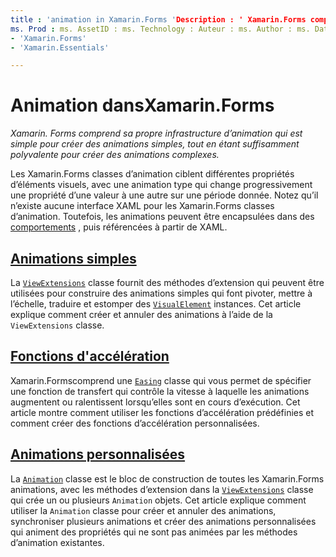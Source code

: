 ```yaml
---
title : 'animation in Xamarin.Forms 'Description : ' Xamarin.Forms comprend sa propre infrastructure d’animation qui est simple pour créer des animations simples, tout en étant suffisamment polyvalente pour créer des animations complexes.
ms. Prod : ms. AssetID : ms. Technology : Auteur : ms. Author : ms. Date : No-Loc :
- 'Xamarin.Forms'
- 'Xamarin.Essentials'

---
```


# <a name="animation-in-xamarinforms"></a>Animation dansXamarin.Forms

_Xamarin. Forms comprend sa propre infrastructure d’animation qui est simple pour créer des animations simples, tout en étant suffisamment polyvalente pour créer des animations complexes._

Les Xamarin.Forms classes d’animation ciblent différentes propriétés d’éléments visuels, avec une animation type qui change progressivement une propriété d’une valeur à une autre sur une période donnée. Notez qu’il n’existe aucune interface XAML pour les Xamarin.Forms classes d’animation. Toutefois, les animations peuvent être encapsulées dans des [comportements](~/xamarin-forms/app-fundamentals/behaviors/index.md) , puis référencées à partir de XAML.

## <a name="simple-animations"></a>[Animations simples](simple.md)

La [`ViewExtensions`](xref:Xamarin.Forms.ViewExtensions) classe fournit des méthodes d’extension qui peuvent être utilisées pour construire des animations simples qui font pivoter, mettre à l’échelle, traduire et estomper des [`VisualElement`](xref:Xamarin.Forms.VisualElement) instances. Cet article explique comment créer et annuler des animations à l’aide de la `ViewExtensions` classe.

## <a name="easing-functions"></a>[Fonctions d'accélération](easing.md)

Xamarin.Formscomprend une [`Easing`](xref:Xamarin.Forms.Easing) classe qui vous permet de spécifier une fonction de transfert qui contrôle la vitesse à laquelle les animations augmentent ou ralentissent lorsqu’elles sont en cours d’exécution. Cet article montre comment utiliser les fonctions d’accélération prédéfinies et comment créer des fonctions d’accélération personnalisées.

## <a name="custom-animations"></a>[Animations personnalisées](custom.md)

La [`Animation`](xref:Xamarin.Forms.Animation) classe est le bloc de construction de toutes les Xamarin.Forms animations, avec les méthodes d’extension dans la [`ViewExtensions`](xref:Xamarin.Forms.ViewExtensions) classe qui crée un ou plusieurs `Animation` objets. Cet article explique comment utiliser la `Animation` classe pour créer et annuler des animations, synchroniser plusieurs animations et créer des animations personnalisées qui animent des propriétés qui ne sont pas animées par les méthodes d’animation existantes.
